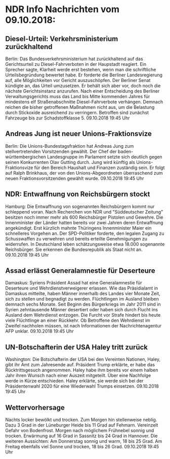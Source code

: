# NDR Info Nachrichten vom 09.10.2018:


## Diesel-Urteil: Verkehrsministerium zurückhaltend
Berlin: Das Bundesverkehrsministerium hat zurückhaltend auf das Gerichtsurteil zu Diesel-Fahrverboten in der Haupstadt reagiert. Ein Sprecher sagte, Klarheit werde erst bestehen, wenn man die schriftliche Urteilsbegründung bewertet habe. Er forderte die Berliner Landesregierung auf, alle Möglichkeiten vor Gericht auszuschöpfen. Der Berliner Senat kündigte an, das Urteil umzusetzen. Er behält sich aber vor, doch noch die nächste Gerichtsinstanz anzurufen. Nach einer Entscheidung des Berliner Verwaltungsgerichts muss das Land bis Mitte kommenden Jahres für mindestens elf Straßenabschnitte Diesel-Fahrverbote verhängen. Demnach reichen die bisher getroffenen Maßnahmen nicht aus, um die Belastung durch Stickoxide ausreichend zu verringern. Betroffen sind zunächst Fahrzeuge bis zur Schadstoffklasse 5. 09.10.2018 19:45 Uhr 

## Andreas Jung ist neuer Unions-Fraktionsvize
Berlin:	Die Unions-Bundestagsfraktion hat Andreas Jung zum stellvertretenden Vorsitzenden gewählt. Der Chef der baden-württembergischen Landesgruppe im Parlament setzte sich deutlich gegen seinen Konkurrenten Olav Gutting durch. Jung wird künftig als Unions-Fraktionsvize für den Bereich Haushalt und Finanzen zuständig sein. Er folgt auf Ralph Brinkhaus, der von den Unions-Abgeordneten überraschend zum neuen Fraktionsvorsitzenden gewählt wurde. 09.10.2018 19:45 Uhr 

## NDR: Entwaffnung von Reichsbürgern stockt
Hamburg: Die Entwaffnung von sogenannten Reichsbürgern kommt nur schleppend voran. Nach Recherchen von NDR und "Süddeutscher Zeitung" besitzen noch immer mehr als 600 Reichsbürger Pistolen und Gewehre. Die Innenminister der Länder hatten bereits vor zwei Jahren deren Entwaffnung angekündigt. Erst kürzlich mahnte Thüringens Innenminister Maier ein schnelleres Vorgehen an. Der SPD-Politiker forderte, den legalen Zugang zu Schusswaffen zu verwehren und bereits erteilte Genehmigungen zu widerrufen. In Deutschland leben schätzungsweise etwa 18.000 sogenannte Reichsbürger. Sie erkennen die Bundesrepublik als Staat nicht an. 09.10.2018 19:45 Uhr 

## Assad erlässt Generalamnestie für Deserteure
Damaskus:	Syriens Präsident Assad hat eine Generalamnestie für Deserteure und Wehrdienstverweigerer erlassen. Wie das Präsidialamt in Damaskus mitteilte, haben Männer innerhalb des Landes vier Monate Zeit, sich zu stellen und begnadigt zu werden. Flüchtlingen im Ausland bleiben demnach sechs Monate. Seit Beginn des Bürgerkriegs im Jahr 2011 sind in Syrien zehntausende Männer desertiert oder haben sich durch Flucht ins Ausland dem Wehrdienst entzogen. Die Furcht vor Strafe hindert bis heute viele Flüchtlinge an einer Rückkehr. Ob Betroffene den Wehrdienst im Zweifel nachholen müssen, ist nach Informationen der Nachrichtenagentur AFP unklar. 09.10.2018 19:45 Uhr 

## UN-Botschafterin der USA Haley tritt zurück
Washington: Die Botschafterin der USA bei den Vereinten Nationen, Haley, gibt ihr Amt zum Jahresende auf. Präsident Trump erklärte, er habe das Rücktrittsgesuch angenommen. Haley habe ihm bereits vor einem halben Jahr ihren Wunsch nach einer Auszeit mitgeteilt. Über eine Nachfolge werde in Kürze entschieden. Haley erklärte, sie werde sich bei der Präsidentenwahl 2020 für eine Wiederwahl Trumps einsetzen. 09.10.2018 19:45 Uhr 

## Wettervorhersage
Nachts locker bewölkt und trocken. Zum Morgen hin stellenweise neblig. Dazu 3 Grad in der Lüneburger Heide bis 11 Grad auf Fehmarn. Vereinzelt Gefahr von Bodenfrost. Morgen nach möglichem Frühnebel sonnig und trocken. Erwärmung auf 16 Grad in Sassnitz bis 24 Grad in Hannover. Die weiteren Aussichten: Am Donnerstag sonnig und warm, 18 bis 25 Grad. Am Freitag ebenfalls viel Sonne und trocken, 18 bis 26 Grad. 09.10.2018 19:45 Uhr 

